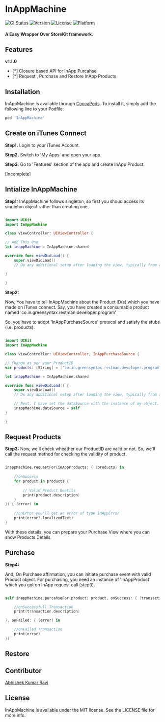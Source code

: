 # InAppMachine

[![CI Status](https://img.shields.io/travis/greenSyntax/InAppMachine.svg?style=flat)](https://travis-ci.org/greenSyntax/InAppMachine)
[![Version](https://img.shields.io/cocoapods/v/InAppMachine.svg?style=flat)](https://cocoapods.org/pods/InAppMachine)
[![License](https://img.shields.io/cocoapods/l/InAppMachine.svg?style=flat)](https://cocoapods.org/pods/InAppMachine)
[![Platform](https://img.shields.io/cocoapods/p/InAppMachine.svg?style=flat)](https://cocoapods.org/pods/InAppMachine)

#### A Easy Wrapper Over StoreKit framework.

## Features 

**v1.1.0**
- [*] Closure based API for InApp Purcahse
- [*] Request , Purchase and Restore InApp Products

## Installation

InAppMachine is available through [CocoaPods](https://cocoapods.org). To install
it, simply add the following line to your Podfile:

```ruby
pod 'InAppMachine'
```
## Create on iTunes Connect

**Step1.**
Login to your iTunes  Account.

**Step2.**
Switch to 'My Apps' and open your app.

**Step3.**
Go to 'Features' section of the app and create InApp Product.

[Incomplete]


## Intialize InAppMachine

**Step1:** 
InAppMachine follows singleton, so first you shoud access its singleton object rather than creating one,

```swift

import UIKit
import InAppMachine

class ViewController: UIViewController {

// Add This One
let inappMachine = InAppMachine.shared

override func viewDidLoad() {
    super.viewDidLoad()
    // Do any additional setup after loading the view, typically from a nib.

}
    
}

```

**Step2:**

Now, You have to tell InAppMachine about the Product ID(s) which you have made on iTunes connect.
Say, you have created a consumable product named 'co.in.greensyntax.restman.developer.program'

So, you have to adopt 'InAppPurchaseSource' protocol and satisfy the stubs (i.e. products).

```swift

import UIKit
import InAppMachine

class ViewController: UIViewController, InAppPurchaseSource {

// Change as per your ProductID
var products: [String] = ["co.in.greensyntax.restman.developer.program"]

let inappMachine = InAppMachine.shared

override func viewDidLoad() {
    super.viewDidLoad()
    // Do any additional setup after loading the view, typically from a nib.

    // Next, I have set the dataSource with the instance of my object.
    inappMachine.dataSource = self
}

}
```

## Request Products

**Step3:**
Now, we'll check wheather our ProductID are valid or not. So, we'll call the request method for checking the validity of product.

```swift

inappMachine.requestFor(inAppProducts: { (products) in
    
    //onSuccess
    for product in products {
    
        // Valid Product Deatils
        print(product.description)
    }
}) { (error) in
    
    //onError you'll get an error of type InAppError
    print(error?.localizedText)
}

```
With these details, you can prepare your Purchase View where you can show Products Details.

## Purchase 

**Step4:**

And, On Purchase affirmation, you can initiate purchase event with valid Product object. 
For purchasing, you need an instance of 'InAppProduct' which you got on InApp request call (step3). 

```swift

self.inappMachine.purcahseFor(product: product, onSuccess: { (transaction: InAppTransaction) in

    //onSuccessfull Transaction
    print(transaction.description)

}, onFailed: { (error) in

    //onFailed Transaction
    print(error)
})

```

## Restore

## Contributor 

[Abhishek Kumar Ravi](https://greensyntax.co.in)

## License

InAppMachine is available under the MIT license. See the LICENSE file for more info.
